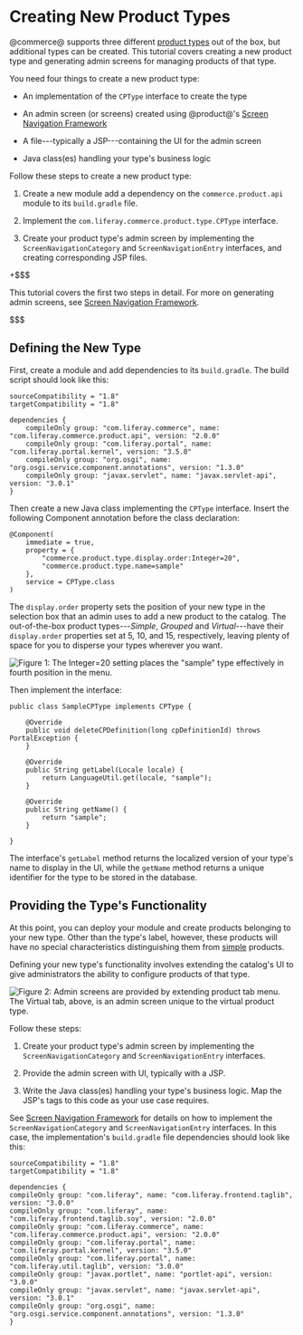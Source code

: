 # Creating New Product Types [](id=creating-new-product-types)

@commerce@ supports three different 
[product types](/web/emporio/documentation/-/knowledge_base/1-0/product-types) 
out of the box, but additional types can be created. This tutorial covers
creating a new product type and generating admin screens for managing products
of that type.

You need four things to create a new product type:

-  An implementation of the `CPType` interface to create the type

-  An admin screen (or screens) created using @product@'s 
[Screen Navigation Framework](/develop/tutorials/-/knowledge_base/7-1/screen-navigation-framework)

-  A file---typically a JSP---containing the UI for the admin screen

-  Java class(es) handling your type's business logic

Follow these steps to create a new product type:

1.  Create a new module add a dependency on the `commerce.product.api` module
    to its `build.gradle` file.

2.  Implement the `com.liferay.commerce.product.type.CPType` interface.

3.  Create your product type's admin screen by implementing the
    `ScreenNavigationCategory` and `ScreenNavigationEntry` interfaces, and
    creating corresponding JSP files.

+$$$

This tutorial covers the first two steps in detail. For more on generating
admin screens, see 
[Screen Navigation Framework](/develop/tutorials/-/knowledge_base/7-1/screen-navigation-framework).

$$$

## Defining the New Type [](id=defining-the-new-type)

First, create a module and add dependencies to its `build.gradle`. The build
script should look like this:

    sourceCompatibility = "1.8"
    targetCompatibility = "1.8"

    dependencies {
        compileOnly group: "com.liferay.commerce", name: "com.liferay.commerce.product.api", version: "2.0.0"
        compileOnly group: "com.liferay.portal", name: "com.liferay.portal.kernel", version: "3.5.0"
        compileOnly group: "org.osgi", name: "org.osgi.service.component.annotations", version: "1.3.0"
        compileOnly group: "javax.servlet", name: "javax.servlet-api", version: "3.0.1"
    }

Then create a new Java class implementing the `CPType` interface. Insert the
following Component annotation before the class declaration:

    @Component(
        immediate = true,
        property = {
            "commerce.product.type.display.order:Integer=20",
            "commerce.product.type.name=sample"
        },
        service = CPType.class
    )

The `display.order` property sets the position of your new type in the selection
box that an admin uses to add a new product to the catalog. The out-of-the-box
product types---*Simple*, *Grouped* and *Virtual*---have their `display.order`
properties set at 5, 10, and 15, respectively, leaving plenty of space for you
to disperse your types wherever you want.

![Figure 1: The `Integer=20` setting places the "sample" type effectively in
fourth position in the menu.](../../images/commerce-cptype-menu.png)

Then implement the interface: 

    public class SampleCPType implements CPType {

        @Override
        public void deleteCPDefinition(long cpDefinitionId) throws PortalException {
        }

        @Override
        public String getLabel(Locale locale) {
            return LanguageUtil.get(locale, "sample");
        }

        @Override
        public String getName() {
            return "sample";
        }

    }

The interface's `getLabel` method returns the localized version of your type's
name to display in the UI, while the `getName` method returns a unique
identifier for the type to be stored in the database.

## Providing the Type's Functionality [](id=providing-the-types-functionality)

At this point, you can deploy your module and create products belonging to your
new type. Other than the type's label, however, these products will have no
special characteristics distinguishing them from
[simple](/web/emporio/documentation/-/knowledge_base/1-0/product-types)
products. 

Defining your new type's functionality involves extending the catalog's UI to
give administrators the ability to configure products of that type.

![Figure 2: Admin screens are provided by extending product tab menu. The
*Virtual* tab, above, is an admin screen unique to the virtual product
type.](../../images/cptype-menu.png)

Follow these steps:

1.  Create your product type's admin screen by implementing the
    `ScreenNavigationCategory` and `ScreenNavigationEntry` interfaces.

2.  Provide the admin screen with UI, typically with a JSP.

3.  Write the Java class(es) handling your type's business logic. Map the JSP's
    tags to this code as your use case requires.

See 
[Screen Navigation Framework](/develop/tutorials/-/knowledge_base/7-1/screen-navigation-framework)
for details on how to implement the `ScreenNavigationCategory` and
`ScreenNavigationEntry` interfaces. In this case, the implementation's
`build.gradle` file dependencies should look like this:

    sourceCompatibility = "1.8"
    targetCompatibility = "1.8"

    dependencies {
    compileOnly group: "com.liferay", name: "com.liferay.frontend.taglib", version: "3.0.0"
    compileOnly group: "com.liferay", name: "com.liferay.frontend.taglib.soy", version: "2.0.0"
    compileOnly group: "com.liferay.commerce", name: "com.liferay.commerce.product.api", version: "2.0.0"
    compileOnly group: "com.liferay.portal", name: "com.liferay.portal.kernel", version: "3.5.0"
    compileOnly group: "com.liferay.portal", name: "com.liferay.util.taglib", version: "3.0.0"
    compileOnly group: "javax.portlet", name: "portlet-api", version: "3.0.0"
    compileOnly group: "javax.servlet", name: "javax.servlet-api", version: "3.0.1"
    compileOnly group: "org.osgi", name: "org.osgi.service.component.annotations", version: "1.3.0"
    }
